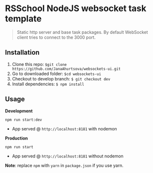# RSSchool NodeJS websocket task template
> Static http server and base task packages. 
> By default WebSocket client tries to connect to the 3000 port.

## Installation
1. Clone this repo: ```$git clone https://github.com/JanaAhurtsova/websockets-ui.git```
2. Go to downloaded folder: ```$cd websockets-ui```
3. Checkout to develop branch: ```$ git checkout dev```
4. Install dependencies: ```$ npm install```

## Usage
**Development**

`npm run start:dev`

* App served @ `http://localhost:8181` with nodemon

**Production**

`npm run start`

* App served @ `http://localhost:8181` without nodemon

**Note**: replace `npm` with `yarn` in `package.json` if you use yarn.
